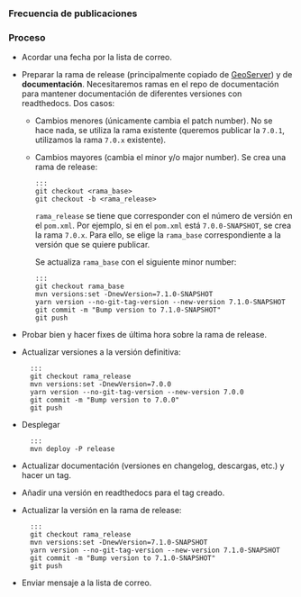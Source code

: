 ### Frecuencia de publicaciones

### Proceso

* Acordar una fecha por la lista de correo.
* Preparar la rama de release (principalmente copiado de [GeoServer](http://docs.geoserver.org/stable/en/developer/release-guide/index.html#if-you-are-cutting-the-first-rc-of-a-series-create-the-stable-branch)) y de **documentación**. Necesitaremos ramas en el repo de documentación para mantener documentación de diferentes versiones con readthedocs. Dos casos:

  - Cambios menores (únicamente cambia el patch number). No se hace nada, se utiliza la rama existente (queremos publicar la `7.0.1`, utilizamos la rama `7.0.x` existente).
  - Cambios mayores (cambia el minor y/o major number). Se crea una rama de release:

        :::
        git checkout <rama_base>
        git checkout -b <rama_release>


    `rama_release` se tiene que corresponder con el número de versión en el `pom.xml`. Por ejemplo, si en el `pom.xml` está `7.0.0-SNAPSHOT`, se crea la rama `7.0.x`. Para ello, se elige la `rama_base` correspondiente a la versión que se quiere publicar.

    Se actualiza `rama_base` con el siguiente minor number:

        :::
        git checkout rama_base
        mvn versions:set -DnewVersion=7.1.0-SNAPSHOT
        yarn version --no-git-tag-version --new-version 7.1.0-SNAPSHOT
        git commit -m "Bump version to 7.1.0-SNAPSHOT"
        git push


* Probar bien y hacer fixes de última hora sobre la rama de release.
* Actualizar versiones a la versión definitiva:

        :::
        git checkout rama_release
        mvn versions:set -DnewVersion=7.0.0
        yarn version --no-git-tag-version --new-version 7.0.0
        git commit -m "Bump version to 7.0.0"
        git push


* Desplegar

        :::
        mvn deploy -P release


* Actualizar documentación (versiones en changelog, descargas, etc.) y hacer un tag.

* Añadir una versión en readthedocs para el tag creado.

* Actualizar la versión en la rama de release:

        :::
        git checkout rama_release
        mvn versions:set -DnewVersion=7.1.0-SNAPSHOT
        yarn version --no-git-tag-version --new-version 7.1.0-SNAPSHOT
        git commit -m "Bump version to 7.1.0-SNAPSHOT"
        git push


* Enviar mensaje a la lista de correo.
